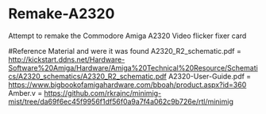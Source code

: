 # Remake-A2320
Attempt to remake the Commodore Amiga A2320 Video flicker fixer card

#Reference Material and were it was found
A2320_R2_schematic.pdf = http://kickstart.ddns.net/Hardware-Software%20Amiga/Hardware/Amiga%20Technical%20Resource/Schematics/A2320_schematics/A2320_R2_schematic.pdf
A2320-User-Guide.pdf = https://www.bigbookofamigahardware.com/bboah/product.aspx?id=360
Amber.v = https://github.com/rkrajnc/minimig-mist/tree/da69f6ec45f9956f1df56f0a9a7f4a062c9b726e/rtl/minimig

